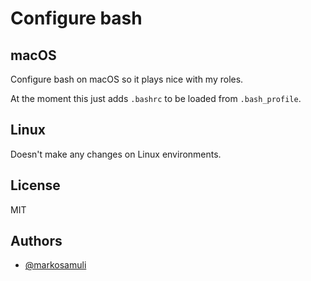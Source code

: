 # Configure bash

## macOS

Configure bash on macOS so it plays nice with my roles.

At the moment this just adds `.bashrc` to be loaded from `.bash_profile`.

## Linux

Doesn't make any changes on Linux environments.

## License

MIT

## Authors

- [@markosamuli](https://github.com/markosamuli)
